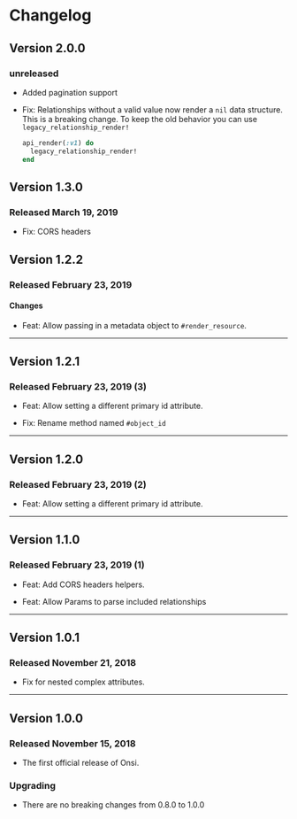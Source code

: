 # Changelog

## Version 2.0.0

### unreleased

- Added pagination support

- Fix: Relationships without a valid value now render a `nil` data structure. This is a breaking change. To keep the old behavior you can use `legacy_relationship_render!`

    ```ruby
    api_render(:v1) do
      legacy_relationship_render!
    end
    ```

## Version 1.3.0

### Released March 19, 2019

- Fix: CORS headers

## Version 1.2.2

### Released February 23, 2019

#### Changes

- Feat: Allow passing in a metadata object to `#render_resource`.

---

## Version 1.2.1

### Released February 23, 2019 (3)

- Feat: Allow setting a different primary id attribute.

- Fix: Rename method named `#object_id`

---

## Version 1.2.0

### Released February 23, 2019 (2)

- Feat: Allow setting a different primary id attribute.

---

## Version 1.1.0

### Released February 23, 2019 (1)

- Feat: Add CORS headers helpers.

- Feat: Allow Params to parse included relationships

---

## Version 1.0.1

### Released November 21, 2018

- Fix for nested complex attributes.

---

## Version 1.0.0

### Released November 15, 2018

- The first official release of Onsi.

### Upgrading

- There are no breaking changes from 0.8.0 to 1.0.0
